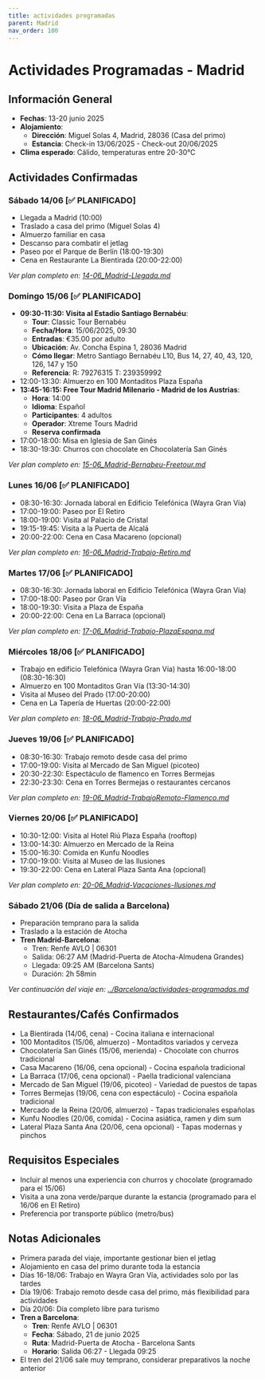 ```yaml
---
title: actividades programadas
parent: Madrid
nav_order: 100
---
```


# Actividades Programadas - Madrid

## Información General
- **Fechas**: 13-20 junio 2025
- **Alojamiento**: 
  * **Dirección**: Miguel Solas 4, Madrid, 28036 (Casa del primo)
  * **Estancia**: Check-in 13/06/2025 - Check-out 20/06/2025
- **Clima esperado**: Cálido, temperaturas entre 20-30°C

## Actividades Confirmadas

### Sábado 14/06 [✅ PLANIFICADO]
- Llegada a Madrid (10:00)
- Traslado a casa del primo (Miguel Solas 4)
- Almuerzo familiar en casa
- Descanso para combatir el jetlag
- Paseo por el Parque de Berlín (18:00-19:30)
- Cena en Restaurante La Bientirada (20:00-22:00)

_Ver plan completo en: [14-06_Madrid-Llegada.md](./14-06_Madrid-Llegada.md)_

### Domingo 15/06 [✅ PLANIFICADO]
- **09:30-11:30: Visita al Estadio Santiago Bernabéu**:
  * **Tour**: Classic Tour Bernabéu
  * **Fecha/Hora**: 15/06/2025, 09:30
  * **Entradas**: €35.00 por adulto
  * **Ubicación**: Av. Concha Espina 1, 28036 Madrid
  * **Cómo llegar**: Metro Santiago Bernabéu L10, Bus 14, 27, 40, 43, 120, 126, 147 y 150
  * **Referencia**: R: 79276315 T: 239359992
- 12:00-13:30: Almuerzo en 100 Montaditos Plaza España
- **13:45-16:15: Free Tour Madrid Milenario - Madrid de los Austrias**:
  * **Hora**: 14:00
  * **Idioma**: Español
  * **Participantes**: 4 adultos
  * **Operador**: Xtreme Tours Madrid
  * **Reserva confirmada**
- 17:00-18:00: Misa en Iglesia de San Ginés
- 18:30-19:30: Churros con chocolate en Chocolatería San Ginés

_Ver plan completo en: [15-06_Madrid-Bernabeu-Freetour.md](./15-06_Madrid-Bernabeu-Freetour.md)_

### Lunes 16/06 [✅ PLANIFICADO]
- 08:30-16:30: Jornada laboral en Edificio Telefónica (Wayra Gran Vía)
- 17:00-19:00: Paseo por El Retiro
- 18:00-19:00: Visita al Palacio de Cristal
- 19:15-19:45: Visita a la Puerta de Alcalá
- 20:00-22:00: Cena en Casa Macareno (opcional)

_Ver plan completo en: [16-06_Madrid-Trabajo-Retiro.md](./16-06_Madrid-Trabajo-Retiro.md)_

### Martes 17/06 [✅ PLANIFICADO]
- 08:30-16:30: Jornada laboral en Edificio Telefónica (Wayra Gran Vía)
- 17:00-18:00: Paseo por Gran Vía
- 18:00-19:30: Visita a Plaza de España
- 20:00-22:00: Cena en La Barraca (opcional)

_Ver plan completo en: [17-06_Madrid-Trabajo-PlazaEspana.md](./17-06_Madrid-Trabajo-PlazaEspana.md)_

### Miércoles 18/06 [✅ PLANIFICADO]
- Trabajo en edificio Telefónica (Wayra Gran Vía) hasta 16:00-18:00 (08:30-16:30)
- Almuerzo en 100 Montaditos Gran Vía (13:30-14:30)
- Visita al Museo del Prado (17:00-20:00)
- Cena en La Tapería de Huertas (20:00-22:00)

_Ver plan completo en: [18-06_Madrid-Trabajo-Prado.md](./18-06_Madrid-Trabajo-Prado.md)_

### Jueves 19/06 [✅ PLANIFICADO]
- 08:30-16:30: Trabajo remoto desde casa del primo
- 17:00-19:00: Visita al Mercado de San Miguel (picoteo)
- 20:30-22:30: Espectáculo de flamenco en Torres Bermejas
- 22:30-23:30: Cena en Torres Bermejas o restaurantes cercanos

_Ver plan completo en: [19-06_Madrid-TrabajoRemoto-Flamenco.md](./19-06_Madrid-TrabajoRemoto-Flamenco.md)_

### Viernes 20/06 [✅ PLANIFICADO]
- 10:30-12:00: Visita al Hotel Riú Plaza España (rooftop)
- 13:00-14:30: Almuerzo en Mercado de la Reina
- 15:00-16:30: Comida en Kunfu Noodles
- 17:00-19:00: Visita al Museo de las Ilusiones
- 19:30-22:00: Cena en Lateral Plaza Santa Ana (opcional)

_Ver plan completo en: [20-06_Madrid-Vacaciones-Ilusiones.md](./20-06_Madrid-Vacaciones-Ilusiones.md)_

### Sábado 21/06 (Día de salida a Barcelona)
- Preparación temprano para la salida
- Traslado a la estación de Atocha
- **Tren Madrid-Barcelona**:
  * Tren: Renfe AVLO | 06301
  * Salida: 06:27 AM (Madrid-Puerta de Atocha-Almudena Grandes)
  * Llegada: 09:25 AM (Barcelona Sants)
  * Duración: 2h 58min

_Ver continuación del viaje en: [../Barcelona/actividades-programadas.md](../Barcelona/actividades-programadas.md)_

## Restaurantes/Cafés Confirmados
- La Bientirada (14/06, cena) - Cocina italiana e internacional
- 100 Montaditos (15/06, almuerzo) - Montaditos variados y cerveza
- Chocolatería San Ginés (15/06, merienda) - Chocolate con churros tradicional
- Casa Macareno (16/06, cena opcional) - Cocina española tradicional
- La Barraca (17/06, cena opcional) - Paella tradicional valenciana
- Mercado de San Miguel (19/06, picoteo) - Variedad de puestos de tapas
- Torres Bermejas (19/06, cena con espectáculo) - Cocina española tradicional
- Mercado de la Reina (20/06, almuerzo) - Tapas tradicionales españolas
- Kunfu Noodles (20/06, comida) - Cocina asiática, ramen y dim sum
- Lateral Plaza Santa Ana (20/06, cena opcional) - Tapas modernas y pinchos

## Requisitos Especiales
- Incluir al menos una experiencia con churros y chocolate (programado para el 15/06)
- Visita a una zona verde/parque durante la estancia (programado para el 16/06 en El Retiro)
- Preferencia por transporte público (metro/bus)

## Notas Adicionales
- Primera parada del viaje, importante gestionar bien el jetlag
- Alojamiento en casa del primo durante toda la estancia
- Días 16-18/06: Trabajo en Wayra Gran Vía, actividades solo por las tardes
- Día 19/06: Trabajo remoto desde casa del primo, más flexibilidad para actividades
- Día 20/06: Día completo libre para turismo
- **Tren a Barcelona**:
  * **Tren**: Renfe AVLO | 06301
  * **Fecha**: Sábado, 21 de junio 2025
  * **Ruta**: Madrid-Puerta de Atocha - Barcelona Sants
  * **Horario**: Salida 06:27 - Llegada 09:25
- El tren del 21/06 sale muy temprano, considerar preparativos la noche anterior




